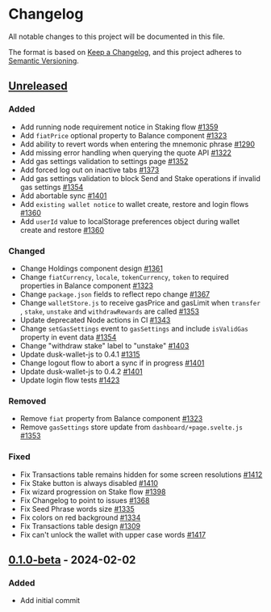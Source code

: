 # Changelog

All notable changes to this project will be documented in this file.

The format is based on [Keep a Changelog](https://keepachangelog.com/en/1.0.0/),
and this project adheres to [Semantic Versioning](https://semver.org/spec/v2.0.0.html).

## [Unreleased]

### Added

- Add running node requirement notice in Staking flow [#1359](https://github.com/dusk-network/rusk/issues/1359)
- Add `fiatPrice` optional property to Balance component [#1323](https://github.com/dusk-network/rusk/issues/1323)
- Add ability to revert words when entering the mnemonic phrase [#1290](https://github.com/dusk-network/rusk/issues/1290)
- Add missing error handling when querying the quote API [#1322](https://github.com/dusk-network/rusk/issues/1322)
- Add gas settings validation to settings page [#1352](https://github.com/dusk-network/rusk/issues/1352)
- Add forced log out on inactive tabs [#1373](https://github.com/dusk-network/rusk/issues/1373)
- Add gas settings validation to block Send and Stake operations if invalid gas settings [#1354](https://github.com/dusk-network/rusk/issues/1354)
- Add abortable sync [#1401](https://github.com/dusk-network/rusk/issues/1401)
- Add `existing wallet notice` to wallet create, restore and login flows [#1360](https://github.com/dusk-network/rusk/issues/1360)
- Add `userId` value to localStorage preferences object during wallet create and restore [#1360](https://github.com/dusk-network/rusk/issues/1360)

### Changed

- Change Holdings component design [#1361](https://github.com/dusk-network/rusk/issues/1361)
- Change `fiatCurrency`, `locale`, `tokenCurrency`, `token` to required properties in Balance component [#1323](https://github.com/dusk-network/rusk/issues/1323)
- Change `package.json` fields to reflect repo change [#1367](https://github.com/dusk-network/rusk/issues/1367)
- Change `walletStore.js` to receive gasPrice and gasLimit when `transfer` , `stake`, `unstake` and `withdrawRewards` are called [#1353](https://github.com/dusk-network/rusk/issues/1353)
- Update deprecated Node actions in CI [#1343](https://github.com/dusk-network/rusk/issues/1343)
- Change `setGasSettings` event to `gasSettings` and include `isValidGas` property in event data [#1354](https://github.com/dusk-network/rusk/issues/1354)
- Change "withdraw stake" label to "unstake" [#1403](https://github.com/dusk-network/rusk/issues/1403)
- Update dusk-wallet-js to 0.4.1 [#1315](https://github.com/dusk-network/rusk/issues/1315)
- Change logout flow to abort a sync if in progress [#1401](https://github.com/dusk-network/rusk/issues/1401)
- Update dusk-wallet-js to 0.4.2 [#1401](https://github.com/dusk-network/rusk/issues/1401)
- Update login flow tests [#1423](https://github.com/dusk-network/rusk/issues/1423)

### Removed

- Remove `fiat` property from Balance component [#1323](https://github.com/dusk-network/rusk/issues/1323)
- Remove `gasSettings` store update from `dashboard/+page.svelte.js` [#1353](https://github.com/dusk-network/rusk/issues/1353)

### Fixed

- Fix Transactions table remains hidden for some screen resolutions [#1412](https://github.com/dusk-network/rusk/issues/1412)
- Fix Stake button is always disabled [#1410](https://github.com/dusk-network/rusk/issues/1410)
- Fix wizard progression on Stake flow [#1398](https://github.com/dusk-network/rusk/issues/1398)
- Fix Changelog to point to issues [#1368](https://github.com/dusk-network/rusk/issues/1368)
- Fix Seed Phrase words size [#1335](https://github.com/dusk-network/rusk/issues/1335)
- Fix colors on red background [#1334](https://github.com/dusk-network/rusk/issues/1334)
- Fix Transactions table design [#1309](https://github.com/dusk-network/rusk/issues/1309)
- Fix can't unlock the wallet with upper case words [#1417](https://github.com/dusk-network/rusk/issues/1417)

## [0.1.0-beta] - 2024-02-02

### Added

- Add initial commit

<!-- ISSUES -->

<!-- VERSIONS -->
[Unreleased]: https://github.com/dusk-network/rusk/compare/web-wallet-0.1.0-beta...HEAD
[0.1.0-beta]: https://github.com/dusk-network/rusk/tree/web-wallet-0.1.0-beta
